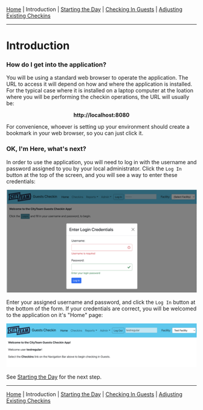 [Home](./index.md) | Introduction | [Starting the Day](./USER-starting.md) | [Checking In Guests](./USER-checkin.md) | [Adjusting Existing Checkins](./USER-adjust.md)
<hr/>

# Introduction

### How do I get into the application?

You will be using a standard web browser to operate the application.  The URL
to access it will depend on how and where the application is installed.  For
the typical case where it is installed on a laptop computer at the loation
where you will be performing the checkin operations, the URL will usually be:

<p align="center"><strong>http://localhost:8080</strong></p>

For convenience, whoever is setting up your environment should create
a bookmark in your web browser, so you can just click it.

### OK, I'm Here, what's next?

In order to use the application, you will need to log in with the username
and password assigned to you by your local administrator.  Click the
`Log In` button at the top of the screen, and you will see a way to enter
these credentials:

![Log In Screen](./login.png)

Enter your assigned username and password, and click the `Log In` button
at the bottom of the form.  If your credentials are correct, you will be
welcomed to the application on it's "Home" page:

![Logged In Screen](./loggedin.png)

See [Starting the Day](./USER-starting.md) for the next step.

<hr/>

[Home](./index.md) | Introduction | [Starting the Day](./USER-starting.md) | [Checking In Guests](./USER-checkin.md) | [Adjusting Existing Checkins](./USER-adjust.md)
